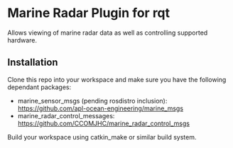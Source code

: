 # Marine Radar Plugin for rqt

Allows viewing of marine radar data as well as controlling supported hardware.

## Installation

Clone this repo into your workspace and make sure you have the following dependant packages:

* marine_sensor_msgs (pending rosdistro inclusion): https://github.com/apl-ocean-engineering/marine_msgs
* marine_radar_control_messages: https://github.com/CCOMJHC/marine_radar_control_msgs

Build your workspace using catkin_make or similar build system.
